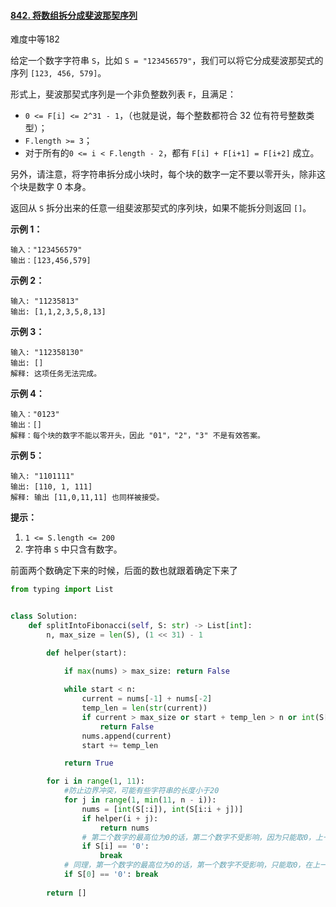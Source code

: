 #### [842. 将数组拆分成斐波那契序列](https://leetcode-cn.com/problems/split-array-into-fibonacci-sequence/)

难度中等182

给定一个数字字符串 `S`，比如 `S = "123456579"`，我们可以将它分成斐波那契式的序列 `[123, 456, 579]`。

形式上，斐波那契式序列是一个非负整数列表 `F`，且满足：

-   `0 <= F[i] <= 2^31 - 1`，（也就是说，每个整数都符合 32 位有符号整数类型）；
-   `F.length >= 3`；
-   对于所有的`0 <= i < F.length - 2`，都有 `F[i] + F[i+1] = F[i+2]` 成立。

另外，请注意，将字符串拆分成小块时，每个块的数字一定不要以零开头，除非这个块是数字 0 本身。

返回从 `S` 拆分出来的任意一组斐波那契式的序列块，如果不能拆分则返回 `[]`。

 

**示例 1：**

```
输入："123456579"
输出：[123,456,579]
```

**示例 2：**

```
输入: "11235813"
输出: [1,1,2,3,5,8,13]
```

**示例 3：**

```
输入: "112358130"
输出: []
解释: 这项任务无法完成。
```

**示例 4：**

```
输入："0123"
输出：[]
解释：每个块的数字不能以零开头，因此 "01"，"2"，"3" 不是有效答案。
```

**示例 5：**

```
输入: "1101111"
输出: [110, 1, 111]
解释: 输出 [11,0,11,11] 也同样被接受。
```

 

**提示：**

1.  `1 <= S.length <= 200`
2.  字符串 `S` 中只含有数字。



前面两个数确定下来的时候，后面的数也就跟着确定下来了



```python
from typing import List


class Solution:
    def splitIntoFibonacci(self, S: str) -> List[int]:
        n, max_size = len(S), (1 << 31) - 1

        def helper(start):
			
            if max(nums) > max_size: return False

            while start < n:
                current = nums[-1] + nums[-2]
                temp_len = len(str(current))
                if current > max_size or start + temp_len > n or int(S[start:start + temp_len]) != int(current):
                    return False
                nums.append(current)
                start += temp_len

            return True

        for i in range(1, 11):
            #防止边界冲突，可能有些字符串的长度小于20
            for j in range(1, min(11, n - i)):
                nums = [int(S[:i]), int(S[i:i + j])]
                if helper(i + j):
                    return nums
				# 第二个数字的最高位为0的话，第二个数字不受影响，因为只能取0，上一步helper(i + 1)中，第二个数字为0，如果当时就可以成功的话就直接return了。所以后面的步骤没啥用。
                if S[i] == '0':
                    break
            # 同理，第一个数字的最高位为0的话，第一个数字不受影响，只能取0，在上一步helper(1+j)中，如果可以的话就return，不行的话后面的也不行。
            if S[0] == '0': break
                
        return []

```

